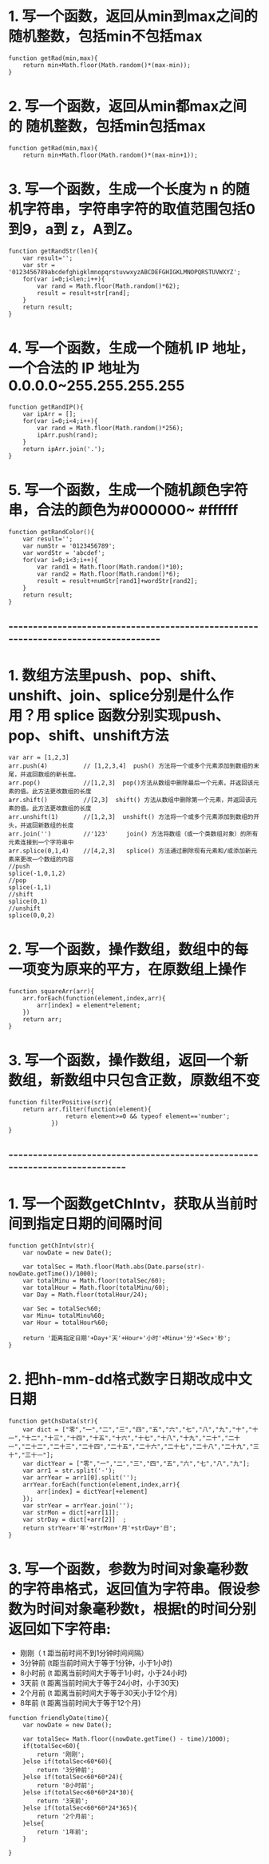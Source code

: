 # 1. 写一个函数，返回从min到max之间的 随机整数，包括min不包括max 
```
function getRad(min,max){
	return min+Math.floor(Math.random()*(max-min));
}
```
# 2. 写一个函数，返回从min都max之间的 随机整数，包括min包括max 
```
function getRad(min,max){
	return min+Math.floor(Math.random()*(max-min+1));

```
# 3. 写一个函数，生成一个长度为 n 的随机字符串，字符串字符的取值范围包括0到9，a到 z，A到Z。
```
function getRandStr(len){
	var result='';
	var str = '0123456789abcdefghigklmnopqrstuvwxyzABCDEFGHIGKLMNOPQRSTUVWXYZ';
	for(var i=0;i<len;i++){
		var rand = Math.floor(Math.random()*62);
		result = result+str[rand];
	}
	return result;
}
```
# 4. 写一个函数，生成一个随机 IP 地址，一个合法的 IP 地址为 0.0.0.0~255.255.255.255
```
function getRandIP(){
	var ipArr = [];
	for(var i=0;i<4;i++){
		var rand = Math.floor(Math.random()*256);
		ipArr.push(rand);
	}
	return ipArr.join('.');
}
```
# 5. 写一个函数，生成一个随机颜色字符串，合法的颜色为#000000~ #ffffff
```
function getRandColor(){
	var result='';
	var numStr = '0123456789';
	var wordStr = 'abcdef';
	for(var i=0;i<3;i++){
		var rand1 = Math.floor(Math.random()*10);
		var rand2 = Math.floor(Math.random()*6);
		result = result+numStr[rand1]+wordStr[rand2];
	}
	return result;
}
```
## ----------------------------------------------------------------------------------
# 1. 数组方法里push、pop、shift、unshift、join、splice分别是什么作用？用 splice  函数分别实现push、pop、shift、unshift方法
```
var arr = [1,2,3]
arr.push(4)          // [1,2,3,4]  push() 方法将一个或多个元素添加到数组的末尾，并返回数组的新长度。
arr.pop()            //[1,2,3]  pop()方法从数组中删除最后一个元素，并返回该元素的值。此方法更改数组的长度
arr.shift()          //[2,3]  shift() 方法从数组中删除第一个元素，并返回该元素的值。此方法更改数组的长度
arr.unshift(1)       //[1,2,3]  unshift() 方法将一个或多个元素添加到数组的开头，并返回新数组的长度
arr.join('')         //'123'     join() 方法将数组（或一个类数组对象）的所有元素连接到一个字符串中
arr.splice(0,1,4)    //[4,2,3]   splice() 方法通过删除现有元素和/或添加新元素来更改一个数组的内容
//push
splice(-1,0,1,2)
//pop
splice(-1,1)
//shift
splice(0,1)
//unshift
splice(0,0,2)
```
# 2. 写一个函数，操作数组，数组中的每一项变为原来的平方，在原数组上操作
```
function squareArr(arr){
	arr.forEach(function(element,index,arr){
		arr[index] = element*element;
	})
	return arr;
}
```
# 3. 写一个函数，操作数组，返回一个新数组，新数组中只包含正数，原数组不变
```
function filterPositive(srr){
	return arr.filter(function(element){
				return element>=0 && typeof element=='number';
			})
}
```
## ---------------------------------------------------------------------------
# 1. 写一个函数getChIntv，获取从当前时间到指定日期的间隔时间
```
function getChIntv(str){
	var nowDate = new Date();

	var totalSec = Math.floor(Math.abs(Date.parse(str)-nowDate.getTime())/1000);
	var totalMinu = Math.floor(totalSec/60);
	var totalHour = Math.floor(totalMinu/60);
	var Day = Math.floor(totalHour/24);
	
	var Sec = totalSec%60;
	var Minu= totalMinu%60;
	var Hour = totalHour%60;
	
	return '距离指定日期'+Day+'天'+Hour+'小时'+Minu+'分'+Sec+'秒';	
}
```
# 2. 把hh-mm-dd格式数字日期改成中文日期
```
function getChsData(str){
	var dict = ["零","一","二","三","四","五","六","七","八","九","十","十一","十二","十三","十四","十五","十六","十七","十八","十九","二十","二十一","二十二","二十三","二十四","二十五","二十六","二十七","二十八","二十九","三十","三十一"];
	var dictYear = ["零","一","二","三","四","五","六","七","八","九"];
	var arr1 = str.split('-');
	var arrYear = arr1[0].split('');
	arrYear.forEach(function(element,index,arr){
		arr[index] = dictYear[+element]
	});
	var strYear = arrYear.join('');
	var strMon = dict[+arr[1]];
	var strDay = dict[+arr[2]]	;
	return strYear+'年'+strMon+'月'+strDay+'日';
}
```
# 3. 写一个函数，参数为时间对象毫秒数的字符串格式，返回值为字符串。假设参数为时间对象毫秒数t，根据t的时间分别返回如下字符串:

* 刚刚（ t 距当前时间不到1分钟时间间隔）
* 3分钟前 (t距当前时间大于等于1分钟，小于1小时)
* 8小时前 (t 距离当前时间大于等于1小时，小于24小时)
* 3天前 (t 距离当前时间大于等于24小时，小于30天)
* 2个月前 (t 距离当前时间大于等于30天小于12个月)
* 8年前 (t 距离当前时间大于等于12个月)
```
function friendlyDate(time){
	var nowDate = new Date();

	var totalSec= Math.floor((nowDate.getTime() - time)/1000);
	if(totalSec<60){
		return '刚刚';
	}else if(totalSec<60*60){
		return '3分钟前';
	}else if(totalSec<60*60*24){
		return '8小时前';
	}else if(totalSec<60*60*24*30){
		return '3天前';
	}else if(totalSec<60*60*24*365){
		return '2个月前';
	}else{
		return '1年前';
	}

}
```